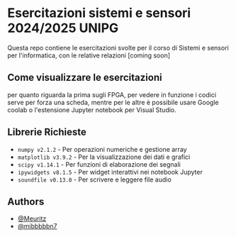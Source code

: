 
# Esercitazioni sistemi e sensori 2024/2025 UNIPG
Questa repo contiene le esercitazioni svolte per il corso di Sistemi e sensori per l'informatica, con le relative relazioni [coming soon]




## Come visualizzare le esercitazioni
per quanto riguarda la prima sugli FPGA, per vedere in funzione i codici serve per forza una scheda, mentre per le altre è possibile usare Google coolab o l'estensione Jupyter notebook per Visual Studio.

    
## Librerie Richieste
* `numpy v2.1.2` - Per operazioni numeriche e gestione array
* `matplotlib v3.9.2` - Per la visualizzazione dei dati e grafici
* `scipy v1.14.1` - Per funzioni di elaborazione dei segnali
* `ipywidgets v8.1.5` - Per widget interattivi nei notebook Jupyter
* `soundfile v0.13.0` - Per scrivere e leggere file audio

## Authors
- [@Meuritz](https://github.com/Meuritz)
- [@mibbbbbn7](https://github.com/mibbbbbn7)

